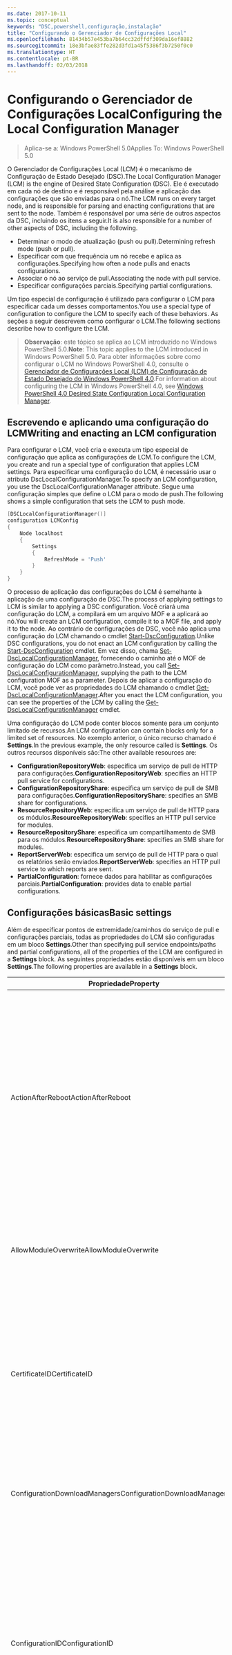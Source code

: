 ```yaml
---
ms.date: 2017-10-11
ms.topic: conceptual
keywords: "DSC,powershell,configuração,instalação"
title: "Configurando o Gerenciador de Configurações Local"
ms.openlocfilehash: 81434b57e453ba7b64cc32dffdf309da16ef8882
ms.sourcegitcommit: 18e3bfae83ffe282d3fd1a45f5386f3b7250f0c0
ms.translationtype: HT
ms.contentlocale: pt-BR
ms.lasthandoff: 02/03/2018
---
```

# <a name="configuring-the-local-configuration-manager"></a><span data-ttu-id="1b4d6-103">Configurando o Gerenciador de Configurações Local</span><span class="sxs-lookup"><span data-stu-id="1b4d6-103">Configuring the Local Configuration Manager</span></span>

> <span data-ttu-id="1b4d6-104">Aplica-se a: Windows PowerShell 5.0</span><span class="sxs-lookup"><span data-stu-id="1b4d6-104">Applies To: Windows PowerShell 5.0</span></span>

<span data-ttu-id="1b4d6-105">O Gerenciador de Configurações Local (LCM) é o mecanismo de Configuração de Estado Desejado (DSC).</span><span class="sxs-lookup"><span data-stu-id="1b4d6-105">The Local Configuration Manager (LCM) is the engine of Desired State Configuration (DSC).</span></span>
<span data-ttu-id="1b4d6-106">Ele é executado em cada nó de destino e é responsável pela análise e aplicação das configurações que são enviadas para o nó.</span><span class="sxs-lookup"><span data-stu-id="1b4d6-106">The LCM runs on every target node, and is responsible for parsing and enacting configurations that are sent to the node.</span></span>
<span data-ttu-id="1b4d6-107">Também é responsável por uma série de outros aspectos da DSC, incluindo os itens a seguir.</span><span class="sxs-lookup"><span data-stu-id="1b4d6-107">It is also responsible for a number of other aspects of DSC, including the following.</span></span>

- <span data-ttu-id="1b4d6-108">Determinar o modo de atualização (push ou pull).</span><span class="sxs-lookup"><span data-stu-id="1b4d6-108">Determining refresh mode (push or pull).</span></span>
- <span data-ttu-id="1b4d6-109">Especificar com que frequência um nó recebe e aplica as configurações.</span><span class="sxs-lookup"><span data-stu-id="1b4d6-109">Specifying how often a node pulls and enacts configurations.</span></span>
- <span data-ttu-id="1b4d6-110">Associar o nó ao serviço de pull.</span><span class="sxs-lookup"><span data-stu-id="1b4d6-110">Associating the node with pull service.</span></span>
- <span data-ttu-id="1b4d6-111">Especificar configurações parciais.</span><span class="sxs-lookup"><span data-stu-id="1b4d6-111">Specifying partial configurations.</span></span>

<span data-ttu-id="1b4d6-112">Um tipo especial de configuração é utilizado para configurar o LCM para especificar cada um desses comportamentos.</span><span class="sxs-lookup"><span data-stu-id="1b4d6-112">You use a special type of configuration to configure the LCM to specify each of these behaviors.</span></span>
<span data-ttu-id="1b4d6-113">As seções a seguir descrevem como configurar o LCM.</span><span class="sxs-lookup"><span data-stu-id="1b4d6-113">The following sections describe how to configure the LCM.</span></span>

> <span data-ttu-id="1b4d6-114">**Observação**: este tópico se aplica ao LCM introduzido no Windows PowerShell 5.0.</span><span class="sxs-lookup"><span data-stu-id="1b4d6-114">**Note**: This topic applies to the LCM introduced in Windows PowerShell 5.0.</span></span>
<span data-ttu-id="1b4d6-115">Para obter informações sobre como configurar o LCM no Windows PowerShell 4.0, consulte o [Gerenciador de Configurações Local (LCM) de Configuração de Estado Desejado do Windows PowerShell 4.0](metaconfig4.md).</span><span class="sxs-lookup"><span data-stu-id="1b4d6-115">For information about configuring the LCM in Windows PowerShell 4.0, see [Windows PowerShell 4.0 Desired State Configuration Local Configuration Manager](metaconfig4.md).</span></span>

## <a name="writing-and-enacting-an-lcm-configuration"></a><span data-ttu-id="1b4d6-116">Escrevendo e aplicando uma configuração do LCM</span><span class="sxs-lookup"><span data-stu-id="1b4d6-116">Writing and enacting an LCM configuration</span></span>

<span data-ttu-id="1b4d6-117">Para configurar o LCM, você cria e executa um tipo especial de configuração que aplica as configurações de LCM.</span><span class="sxs-lookup"><span data-stu-id="1b4d6-117">To configure the LCM, you create and run a special type of configuration that applies LCM settings.</span></span>
<span data-ttu-id="1b4d6-118">Para especificar uma configuração do LCM, é necessário usar o atributo DscLocalConfigurationManager.</span><span class="sxs-lookup"><span data-stu-id="1b4d6-118">To specify an LCM configuration, you use the DscLocalConfigurationManager attribute.</span></span>
<span data-ttu-id="1b4d6-119">Segue uma configuração simples que define o LCM para o modo de push.</span><span class="sxs-lookup"><span data-stu-id="1b4d6-119">The following shows a simple configuration that sets the LCM to push mode.</span></span>

```powershell
[DSCLocalConfigurationManager()]
configuration LCMConfig
{
    Node localhost
    {
        Settings
        {
            RefreshMode = 'Push'
        }
    }
}
```

<span data-ttu-id="1b4d6-120">O processo de aplicação das configurações do LCM é semelhante à aplicação de uma configuração de DSC.</span><span class="sxs-lookup"><span data-stu-id="1b4d6-120">The process of applying settings to LCM is similar to applying a DSC configuration.</span></span>
<span data-ttu-id="1b4d6-121">Você criará uma configuração do LCM, a compilará em um arquivo MOF e a aplicará ao nó.</span><span class="sxs-lookup"><span data-stu-id="1b4d6-121">You will create an LCM configuration, compile it to a MOF file, and apply it to the node.</span></span>
<span data-ttu-id="1b4d6-122">Ao contrário de configurações de DSC, você não aplica uma configuração do LCM chamando o cmdlet [Start-DscConfiguration](https://technet.microsoft.com/en-us/library/dn521623.aspx).</span><span class="sxs-lookup"><span data-stu-id="1b4d6-122">Unlike DSC configurations, you do not enact an LCM configuration by calling the [Start-DscConfiguration](https://technet.microsoft.com/en-us/library/dn521623.aspx) cmdlet.</span></span>
<span data-ttu-id="1b4d6-123">Em vez disso, chama [Set-DscLocalConfigurationManager](https://technet.microsoft.com/en-us/library/dn521621.aspx), fornecendo o caminho até o MOF de configuração do LCM como parâmetro.</span><span class="sxs-lookup"><span data-stu-id="1b4d6-123">Instead, you call [Set-DscLocalConfigurationManager](https://technet.microsoft.com/en-us/library/dn521621.aspx), supplying the path to the LCM configuration MOF as a parameter.</span></span>
<span data-ttu-id="1b4d6-124">Depois de aplicar a configuração do LCM, você pode ver as propriedades do LCM chamando o cmdlet [Get-DscLocalConfigurationManager](https://technet.microsoft.com/en-us/library/dn407378.aspx).</span><span class="sxs-lookup"><span data-stu-id="1b4d6-124">After you enact the LCM configuration, you can see the properties of the LCM by calling the [Get-DscLocalConfigurationManager](https://technet.microsoft.com/en-us/library/dn407378.aspx) cmdlet.</span></span>

<span data-ttu-id="1b4d6-125">Uma configuração do LCM pode conter blocos somente para um conjunto limitado de recursos.</span><span class="sxs-lookup"><span data-stu-id="1b4d6-125">An LCM configuration can contain blocks only for a limited set of resources.</span></span>
<span data-ttu-id="1b4d6-126">No exemplo anterior, o único recurso chamado é **Settings**.</span><span class="sxs-lookup"><span data-stu-id="1b4d6-126">In the previous example, the only resource called is **Settings**.</span></span>
<span data-ttu-id="1b4d6-127">Os outros recursos disponíveis são:</span><span class="sxs-lookup"><span data-stu-id="1b4d6-127">The other available resources are:</span></span>

* <span data-ttu-id="1b4d6-128">**ConfigurationRepositoryWeb**: especifica um serviço de pull de HTTP para configurações.</span><span class="sxs-lookup"><span data-stu-id="1b4d6-128">**ConfigurationRepositoryWeb**: specifies an HTTP pull service for configurations.</span></span>
* <span data-ttu-id="1b4d6-129">**ConfigurationRepositoryShare**: especifica um serviço de pull de SMB para configurações.</span><span class="sxs-lookup"><span data-stu-id="1b4d6-129">**ConfigurationRepositoryShare**: specifies an SMB share for configurations.</span></span>
* <span data-ttu-id="1b4d6-130">**ResourceRepositoryWeb**: especifica um serviço de pull de HTTP para os módulos.</span><span class="sxs-lookup"><span data-stu-id="1b4d6-130">**ResourceRepositoryWeb**: specifies an HTTP pull service for modules.</span></span>
* <span data-ttu-id="1b4d6-131">**ResourceRepositoryShare**: especifica um compartilhamento de SMB para os módulos.</span><span class="sxs-lookup"><span data-stu-id="1b4d6-131">**ResourceRepositoryShare**: specifies an SMB share for modules.</span></span>
* <span data-ttu-id="1b4d6-132">**ReportServerWeb**: especifica um serviço de pull de HTTP para o qual os relatórios serão enviados.</span><span class="sxs-lookup"><span data-stu-id="1b4d6-132">**ReportServerWeb**: specifies an HTTP pull service to which reports are sent.</span></span>
* <span data-ttu-id="1b4d6-133">**PartialConfiguration**: fornece dados para habilitar as configurações parciais.</span><span class="sxs-lookup"><span data-stu-id="1b4d6-133">**PartialConfiguration**: provides data to enable partial configurations.</span></span>

## <a name="basic-settings"></a><span data-ttu-id="1b4d6-134">Configurações básicas</span><span class="sxs-lookup"><span data-stu-id="1b4d6-134">Basic settings</span></span>

<span data-ttu-id="1b4d6-135">Além de especificar pontos de extremidade/caminhos do serviço de pull e configurações parciais, todas as propriedades do LCM são configuradas em um bloco **Settings**.</span><span class="sxs-lookup"><span data-stu-id="1b4d6-135">Other than specifying pull service endpoints/paths and partial configurations, all of the properties of the LCM are configured in a **Settings** block.</span></span>
<span data-ttu-id="1b4d6-136">As seguintes propriedades estão disponíveis em um bloco **Settings**.</span><span class="sxs-lookup"><span data-stu-id="1b4d6-136">The following properties are available in a **Settings** block.</span></span>

|  <span data-ttu-id="1b4d6-137">Propriedade</span><span class="sxs-lookup"><span data-stu-id="1b4d6-137">Property</span></span>  |  <span data-ttu-id="1b4d6-138">Tipo</span><span class="sxs-lookup"><span data-stu-id="1b4d6-138">Type</span></span>  |  <span data-ttu-id="1b4d6-139">Descrição</span><span class="sxs-lookup"><span data-stu-id="1b4d6-139">Description</span></span>   |
|----------- |------- |--------------- |
| <span data-ttu-id="1b4d6-140">ActionAfterReboot</span><span class="sxs-lookup"><span data-stu-id="1b4d6-140">ActionAfterReboot</span></span>| <span data-ttu-id="1b4d6-141">cadeia de caracteres</span><span class="sxs-lookup"><span data-stu-id="1b4d6-141">string</span></span>| <span data-ttu-id="1b4d6-142">Especifica o que acontece após uma reinicialização durante a aplicação de uma configuração.</span><span class="sxs-lookup"><span data-stu-id="1b4d6-142">Specifies what happens after a reboot during the application of a configuration.</span></span> <span data-ttu-id="1b4d6-143">Os valores possíveis são __"ContinueConfiguration"__ e __"StopConfiguration"__.</span><span class="sxs-lookup"><span data-stu-id="1b4d6-143">The possible values are __"ContinueConfiguration"__ and __"StopConfiguration"__.</span></span> <ul><li> <span data-ttu-id="1b4d6-144">__ContinueConfiguration__: continue a aplicar a configuração atual após a reinicialização do computador.</span><span class="sxs-lookup"><span data-stu-id="1b4d6-144">__ContinueConfiguration__: Continue applying the current configuration after machine reboot.</span></span> <span data-ttu-id="1b4d6-145">Este é o valor padrão</span><span class="sxs-lookup"><span data-stu-id="1b4d6-145">This is the default value</span></span></li><li><span data-ttu-id="1b4d6-146">__StopConfiguration__: interrompa a configuração atual após a reinicialização do computador.</span><span class="sxs-lookup"><span data-stu-id="1b4d6-146">__StopConfiguration__: Stop the current configuration after machine reboot.</span></span></li></ul>|
| <span data-ttu-id="1b4d6-147">AllowModuleOverwrite</span><span class="sxs-lookup"><span data-stu-id="1b4d6-147">AllowModuleOverwrite</span></span>| <span data-ttu-id="1b4d6-148">bool</span><span class="sxs-lookup"><span data-stu-id="1b4d6-148">bool</span></span>| <span data-ttu-id="1b4d6-149">__$TRUE__ se as novas configurações baixadas do serviço de pull tiverem permissão para substituir as antigas no nó de destino.</span><span class="sxs-lookup"><span data-stu-id="1b4d6-149">__$TRUE__ if new configurations downloaded from the pull service are allowed to overwrite the old ones on the target node.</span></span> <span data-ttu-id="1b4d6-150">Caso contrário, $FALSE.</span><span class="sxs-lookup"><span data-stu-id="1b4d6-150">Otherwise, $FALSE.</span></span>|
| <span data-ttu-id="1b4d6-151">CertificateID</span><span class="sxs-lookup"><span data-stu-id="1b4d6-151">CertificateID</span></span>| <span data-ttu-id="1b4d6-152">cadeia de caracteres</span><span class="sxs-lookup"><span data-stu-id="1b4d6-152">string</span></span>| <span data-ttu-id="1b4d6-153">A impressão digital de um certificado usado para proteger as credenciais passadas em uma configuração.</span><span class="sxs-lookup"><span data-stu-id="1b4d6-153">The thumbprint of a certificate used to secure credentials passed in a configuration.</span></span> <span data-ttu-id="1b4d6-154">Para obter mais informações, consulte [Quer proteger credenciais na Configuração de Estado Desejado do Windows PowerShell?](http://blogs.msdn.com/b/powershell/archive/2014/01/31/want-to-secure-credentials-in-windows-powershell-desired-state-configuration.aspx).</span><span class="sxs-lookup"><span data-stu-id="1b4d6-154">For more information see [Want to secure credentials in Windows PowerShell Desired State Configuration](http://blogs.msdn.com/b/powershell/archive/2014/01/31/want-to-secure-credentials-in-windows-powershell-desired-state-configuration.aspx)?.</span></span> <br> <span data-ttu-id="1b4d6-155">__Observação:__ isso será gerenciado automaticamente se estiver usando o serviço de pull de DSC de Automação do Azure.</span><span class="sxs-lookup"><span data-stu-id="1b4d6-155">__Note:__ this is managed automatically if using Azure Automation DSC pull service.</span></span>|
| <span data-ttu-id="1b4d6-156">ConfigurationDownloadManagers</span><span class="sxs-lookup"><span data-stu-id="1b4d6-156">ConfigurationDownloadManagers</span></span>| <span data-ttu-id="1b4d6-157">CimInstance[]</span><span class="sxs-lookup"><span data-stu-id="1b4d6-157">CimInstance[]</span></span>| <span data-ttu-id="1b4d6-158">Obsoleto.</span><span class="sxs-lookup"><span data-stu-id="1b4d6-158">Obsolete.</span></span> <span data-ttu-id="1b4d6-159">Use os blocos __ConfigurationRepositoryWeb__ e __ConfigurationRepositoryShare__ para definir pontos de extremidade de serviço de pull de configuração.</span><span class="sxs-lookup"><span data-stu-id="1b4d6-159">Use __ConfigurationRepositoryWeb__ and __ConfigurationRepositoryShare__ blocks to define configuration pull service endpoints.</span></span>|
| <span data-ttu-id="1b4d6-160">ConfigurationID</span><span class="sxs-lookup"><span data-stu-id="1b4d6-160">ConfigurationID</span></span>| <span data-ttu-id="1b4d6-161">cadeia de caracteres</span><span class="sxs-lookup"><span data-stu-id="1b4d6-161">string</span></span>| <span data-ttu-id="1b4d6-162">Para compatibilidade com versões anteriores do serviço de pull.</span><span class="sxs-lookup"><span data-stu-id="1b4d6-162">For backwards compatibility with older pull service versions.</span></span> <span data-ttu-id="1b4d6-163">Um GUID que identifica o arquivo de configuração que deve ser obtido de um serviço de pull.</span><span class="sxs-lookup"><span data-stu-id="1b4d6-163">A GUID that identifies the configuration file to get from a pull service.</span></span> <span data-ttu-id="1b4d6-164">O nó efetuará o pull das configurações serviço de pull se o nome do MOF de configuração for ConfigurationID.mof.</span><span class="sxs-lookup"><span data-stu-id="1b4d6-164">The node will pull configurations on the pull service if the name of the configuration MOF is named ConfigurationID.mof.</span></span><br> <span data-ttu-id="1b4d6-165">__Observação:__ se você definir essa propriedade, registrar o nó com um serviço de pull usando __RegistrationKey__ não funcionará.</span><span class="sxs-lookup"><span data-stu-id="1b4d6-165">__Note:__ If you set this property, registering the node with a pull service by using __RegistrationKey__ does not work.</span></span> <span data-ttu-id="1b4d6-166">Para obter mais informações, consulte [Configurando um cliente de pull com nomes de configuração](pullClientConfigNames.md).</span><span class="sxs-lookup"><span data-stu-id="1b4d6-166">For more information, see [Setting up a pull client with configuration names](pullClientConfigNames.md).</span></span>|
| <span data-ttu-id="1b4d6-167">ConfigurationMode</span><span class="sxs-lookup"><span data-stu-id="1b4d6-167">ConfigurationMode</span></span>| <span data-ttu-id="1b4d6-168">cadeia de caracteres</span><span class="sxs-lookup"><span data-stu-id="1b4d6-168">string</span></span> | <span data-ttu-id="1b4d6-169">Especifica como o LCM realmente aplica a configuração aos nós de destino.</span><span class="sxs-lookup"><span data-stu-id="1b4d6-169">Specifies how the LCM actually applies the configuration to the target nodes.</span></span> <span data-ttu-id="1b4d6-170">Os valores possíveis são __"ApplyOnly"__, __"ApplyAndMonitor"__ e __"ApplyAndAutoCorrect"__.</span><span class="sxs-lookup"><span data-stu-id="1b4d6-170">Possible values are __"ApplyOnly"__,__"ApplyAndMonitor"__, and __"ApplyAndAutoCorrect"__.</span></span> <ul><li><span data-ttu-id="1b4d6-171">__ApplyOnly__: a DSC aplica a configuração e não faz nada além disso, a menos que uma nova configuração seja enviada por push para o nó de destino ou quando o pull de uma nova configuração for efetuado de um serviço.</span><span class="sxs-lookup"><span data-stu-id="1b4d6-171">__ApplyOnly__: DSC applies the configuration and does nothing further unless a new configuration is pushed to the target node or when a new configuration is pulled from a service.</span></span> <span data-ttu-id="1b4d6-172">Depois da aplicação inicial de uma nova configuração, a DSC não procura um dessincronização em relação a um estado previamente configurado.</span><span class="sxs-lookup"><span data-stu-id="1b4d6-172">After initial application of a new configuration, DSC does not check for drift from a previously configured state.</span></span> <span data-ttu-id="1b4d6-173">Observe que a DSC tentará aplicar a configuração até obter êxito antes que __ApplyOnly__ entre em vigor.</span><span class="sxs-lookup"><span data-stu-id="1b4d6-173">Note that DSC will attempt to apply the configuration until it is successful before __ApplyOnly__ takes effect.</span></span> </li><li> <span data-ttu-id="1b4d6-174">__ApplyAndMonitor__: este é o valor padrão.</span><span class="sxs-lookup"><span data-stu-id="1b4d6-174">__ApplyAndMonitor__: This is the default value.</span></span> <span data-ttu-id="1b4d6-175">O LCM aplica as novas configurações.</span><span class="sxs-lookup"><span data-stu-id="1b4d6-175">The LCM applies any new configurations.</span></span> <span data-ttu-id="1b4d6-176">Após a aplicação inicial de uma nova configuração, se o nó de destino estiver dessincronizado em relação ao estado desejado, a DSC relatará a discrepância nos logs.</span><span class="sxs-lookup"><span data-stu-id="1b4d6-176">After initial application of a new configuration, if the target node drifts from the desired state, DSC reports the discrepancy in logs.</span></span> <span data-ttu-id="1b4d6-177">Observe que a DSC tentará aplicar a configuração até obter êxito antes que __ApplyAndMonitor__ entre em vigor.</span><span class="sxs-lookup"><span data-stu-id="1b4d6-177">Note that DSC will attempt to apply the configuration until it is successful before __ApplyAndMonitor__ takes effect.</span></span></li><li><span data-ttu-id="1b4d6-178">__ApplyAndAutoCorrect__: a DSC aplica as novas configurações.</span><span class="sxs-lookup"><span data-stu-id="1b4d6-178">__ApplyAndAutoCorrect__: DSC applies any new configurations.</span></span> <span data-ttu-id="1b4d6-179">Após a aplicação inicial de uma nova configuração, se o nó de destino estiver dessincronizado em relação ao estado desejado, a DSC relatará a discrepância nos logs e reaplica a configuração atual.</span><span class="sxs-lookup"><span data-stu-id="1b4d6-179">After initial application of a new configuration, if the target node drifts from the desired state, DSC reports the discrepancy in logs, and then re-applies the current configuration.</span></span></li></ul>|
| <span data-ttu-id="1b4d6-180">ConfigurationModeFrequencyMins</span><span class="sxs-lookup"><span data-stu-id="1b4d6-180">ConfigurationModeFrequencyMins</span></span>| <span data-ttu-id="1b4d6-181">UInt32</span><span class="sxs-lookup"><span data-stu-id="1b4d6-181">UInt32</span></span>| <span data-ttu-id="1b4d6-182">A frequência, em minutos, em que a configuração atual é verificada e aplicada.</span><span class="sxs-lookup"><span data-stu-id="1b4d6-182">How often, in minutes, the current configuration is checked and applied.</span></span> <span data-ttu-id="1b4d6-183">Essa propriedade será ignorada se a propriedade ConfigurationMode estiver definida como ApplyOnly.</span><span class="sxs-lookup"><span data-stu-id="1b4d6-183">This property is ignored if the ConfigurationMode property is set to ApplyOnly.</span></span> <span data-ttu-id="1b4d6-184">O valor padrão é 15.</span><span class="sxs-lookup"><span data-stu-id="1b4d6-184">The default value is 15.</span></span>|
| <span data-ttu-id="1b4d6-185">DebugMode</span><span class="sxs-lookup"><span data-stu-id="1b4d6-185">DebugMode</span></span>| <span data-ttu-id="1b4d6-186">cadeia de caracteres</span><span class="sxs-lookup"><span data-stu-id="1b4d6-186">string</span></span>| <span data-ttu-id="1b4d6-187">Os valores possíveis são __None__, __ForceModuleImport__ e __All__.</span><span class="sxs-lookup"><span data-stu-id="1b4d6-187">Possible values are __None__, __ForceModuleImport__, and __All__.</span></span> <ul><li><span data-ttu-id="1b4d6-188">Defina como __None__ para usar os recursos armazenados em cache.</span><span class="sxs-lookup"><span data-stu-id="1b4d6-188">Set to __None__ to use cached resources.</span></span> <span data-ttu-id="1b4d6-189">Este é o padrão e deve ser usada em cenários de produção.</span><span class="sxs-lookup"><span data-stu-id="1b4d6-189">This is the default and should be used in production scenarios.</span></span></li><li><span data-ttu-id="1b4d6-190">Definir como __ForceModuleImport__ fará com que o LCM recarregue todos os módulos de recursos DSC, mesmo se tiverem sido carregados e armazenados em cache anteriormente.</span><span class="sxs-lookup"><span data-stu-id="1b4d6-190">Setting to __ForceModuleImport__, causes the LCM to reload any DSC resource modules, even if they have been previously loaded and cached.</span></span> <span data-ttu-id="1b4d6-191">Isso afeta o desempenho das operações de DSC, já que cada módulo é recarregado no momento do uso.</span><span class="sxs-lookup"><span data-stu-id="1b4d6-191">This impacts the performance of DSC operations as each module is reloaded on use.</span></span> <span data-ttu-id="1b4d6-192">Normalmente, você usaria esse valor durante a depuração de um recurso</span><span class="sxs-lookup"><span data-stu-id="1b4d6-192">Typically you would use this value while debugging a resource</span></span></li><li><span data-ttu-id="1b4d6-193">Nesta versão, __All__ é o mesmo que __ForceModuleImport__</span><span class="sxs-lookup"><span data-stu-id="1b4d6-193">In this release, __All__ is same as __ForceModuleImport__</span></span></li></ul> |
| <span data-ttu-id="1b4d6-194">RebootNodeIfNeeded</span><span class="sxs-lookup"><span data-stu-id="1b4d6-194">RebootNodeIfNeeded</span></span>| <span data-ttu-id="1b4d6-195">bool</span><span class="sxs-lookup"><span data-stu-id="1b4d6-195">bool</span></span>| <span data-ttu-id="1b4d6-196">Defina como __$true__ para reinicializar automaticamente o nó após uma configuração que requer que a reinicialização seja aplicada.</span><span class="sxs-lookup"><span data-stu-id="1b4d6-196">Set this to __$true__ to automatically reboot the node after a configuration that requires reboot is applied.</span></span> <span data-ttu-id="1b4d6-197">Caso contrário, você precisará reinicializar manualmente o nó para qualquer configuração que exigir.</span><span class="sxs-lookup"><span data-stu-id="1b4d6-197">Otherwise, you will have to manually reboot the node for any configuration that requires it.</span></span> <span data-ttu-id="1b4d6-198">O valor padrão é __$false__.</span><span class="sxs-lookup"><span data-stu-id="1b4d6-198">The default value is __$false__.</span></span> <span data-ttu-id="1b4d6-199">Para usar essa configuração quando uma condição de reinicialização for representada por algo diferente do DSC (como o Windows Installer), combine essa configuração com o módulo [xPendingReboot](https://github.com/powershell/xpendingreboot).</span><span class="sxs-lookup"><span data-stu-id="1b4d6-199">To use this setting when a reboot condition is enacted by something other than DSC (such as Windows Installer), combine this setting with the [xPendingReboot](https://github.com/powershell/xpendingreboot) module.</span></span>|
| <span data-ttu-id="1b4d6-200">RefreshMode</span><span class="sxs-lookup"><span data-stu-id="1b4d6-200">RefreshMode</span></span>| <span data-ttu-id="1b4d6-201">cadeia de caracteres</span><span class="sxs-lookup"><span data-stu-id="1b4d6-201">string</span></span>| <span data-ttu-id="1b4d6-202">Especifica como o LCM obtém as configurações.</span><span class="sxs-lookup"><span data-stu-id="1b4d6-202">Specifies how the LCM gets configurations.</span></span> <span data-ttu-id="1b4d6-203">Os valores possíveis são __"Disabled"__, __"Push"__ e __"Pull"__.</span><span class="sxs-lookup"><span data-stu-id="1b4d6-203">The possible values are __"Disabled"__, __"Push"__, and __"Pull"__.</span></span> <ul><li><span data-ttu-id="1b4d6-204">__Disabled__: as configurações DSC estão desabilitadas para este nó.</span><span class="sxs-lookup"><span data-stu-id="1b4d6-204">__Disabled__: DSC configurations are disabled for this node.</span></span></li><li> <span data-ttu-id="1b4d6-205">__Push__: as configurações são iniciadas chamando o cmdlet [Start-DscConfiguration](https://technet.microsoft.com/en-us/library/dn521623.aspx).</span><span class="sxs-lookup"><span data-stu-id="1b4d6-205">__Push__: Configurations are initiated by calling the [Start-DscConfiguration](https://technet.microsoft.com/en-us/library/dn521623.aspx) cmdlet.</span></span> <span data-ttu-id="1b4d6-206">A configuração é aplicada imediatamente ao nó.</span><span class="sxs-lookup"><span data-stu-id="1b4d6-206">The configuration is applied immediately to the node.</span></span> <span data-ttu-id="1b4d6-207">Este é o valor padrão.</span><span class="sxs-lookup"><span data-stu-id="1b4d6-207">This is the default value.</span></span></li><li><span data-ttu-id="1b4d6-208">__Pull__: o nó está configurado para verificar regularmente as configurações de um serviço de pull ou caminho SMB.</span><span class="sxs-lookup"><span data-stu-id="1b4d6-208">__Pull:__ The node is configured to regularly check for configurations from a pull service or SMB path.</span></span> <span data-ttu-id="1b4d6-209">Se essa propriedade estiver definida como __Pull__, você deverá especificar um caminho de (serviço) HTTP ou (compartilhamento) SMB em um bloco __ConfigurationRepositoryWeb__ ou __ConfigurationRepositoryShare__.</span><span class="sxs-lookup"><span data-stu-id="1b4d6-209">If this property is set to __Pull__, you must specify an HTTP (service) or SMB (share) path in a __ConfigurationRepositoryWeb__ or __ConfigurationRepositoryShare__ block.</span></span></li></ul>|
| <span data-ttu-id="1b4d6-210">RefreshFrequencyMins</span><span class="sxs-lookup"><span data-stu-id="1b4d6-210">RefreshFrequencyMins</span></span>| <span data-ttu-id="1b4d6-211">Uint32</span><span class="sxs-lookup"><span data-stu-id="1b4d6-211">Uint32</span></span>| <span data-ttu-id="1b4d6-212">O intervalo de tempo, em minutos, em que o LCM verifica um serviço de pull para obter configurações atualizadas.</span><span class="sxs-lookup"><span data-stu-id="1b4d6-212">The time interval, in minutes, at which the LCM checks a pull service to get updated configurations.</span></span> <span data-ttu-id="1b4d6-213">Esse valor será ignorado se o LCM não estiver configurado no modo de pull.</span><span class="sxs-lookup"><span data-stu-id="1b4d6-213">This value is ignored if the LCM is not configured in pull mode.</span></span> <span data-ttu-id="1b4d6-214">O valor padrão é 30.</span><span class="sxs-lookup"><span data-stu-id="1b4d6-214">The default value is 30.</span></span>|
| <span data-ttu-id="1b4d6-215">ReportManagers</span><span class="sxs-lookup"><span data-stu-id="1b4d6-215">ReportManagers</span></span>| <span data-ttu-id="1b4d6-216">CimInstance[]</span><span class="sxs-lookup"><span data-stu-id="1b4d6-216">CimInstance[]</span></span>| <span data-ttu-id="1b4d6-217">Obsoleto.</span><span class="sxs-lookup"><span data-stu-id="1b4d6-217">Obsolete.</span></span> <span data-ttu-id="1b4d6-218">Use blocos __ReportServerWeb__ para definir um ponto de extremidade para enviar dados de relatório a um serviço de pull.</span><span class="sxs-lookup"><span data-stu-id="1b4d6-218">Use __ReportServerWeb__ blocks to define an endpoint to send reporting data to a pull service.</span></span>|
| <span data-ttu-id="1b4d6-219">ResourceModuleManagers</span><span class="sxs-lookup"><span data-stu-id="1b4d6-219">ResourceModuleManagers</span></span>| <span data-ttu-id="1b4d6-220">CimInstance[]</span><span class="sxs-lookup"><span data-stu-id="1b4d6-220">CimInstance[]</span></span>| <span data-ttu-id="1b4d6-221">Obsoleto.</span><span class="sxs-lookup"><span data-stu-id="1b4d6-221">Obsolete.</span></span> <span data-ttu-id="1b4d6-222">Use os blocos __ResourceRepositoryWeb__ e __ResourceRepositoryShare__ para definir pontos de extremidade HTTP do serviço de pull ou caminhos SMB, respectivamente.</span><span class="sxs-lookup"><span data-stu-id="1b4d6-222">Use __ResourceRepositoryWeb__ and __ResourceRepositoryShare__ blocks to define pull service HTTP endpoints or SMB paths, respectively.</span></span>|
| <span data-ttu-id="1b4d6-223">PartialConfigurations</span><span class="sxs-lookup"><span data-stu-id="1b4d6-223">PartialConfigurations</span></span>| <span data-ttu-id="1b4d6-224">CimInstance</span><span class="sxs-lookup"><span data-stu-id="1b4d6-224">CimInstance</span></span>| <span data-ttu-id="1b4d6-225">Não foi implementado.</span><span class="sxs-lookup"><span data-stu-id="1b4d6-225">Not implemented.</span></span> <span data-ttu-id="1b4d6-226">Não use.</span><span class="sxs-lookup"><span data-stu-id="1b4d6-226">Do not use.</span></span>|
| <span data-ttu-id="1b4d6-227">StatusRetentionTimeInDays</span><span class="sxs-lookup"><span data-stu-id="1b4d6-227">StatusRetentionTimeInDays</span></span> | <span data-ttu-id="1b4d6-228">UInt32</span><span class="sxs-lookup"><span data-stu-id="1b4d6-228">UInt32</span></span>| <span data-ttu-id="1b4d6-229">O número de dias que o LCM mantém o status da configuração atual.</span><span class="sxs-lookup"><span data-stu-id="1b4d6-229">The number of days the LCM keeps the status of the current configuration.</span></span>|

## <a name="pull-service"></a><span data-ttu-id="1b4d6-230">Serviço de pull</span><span class="sxs-lookup"><span data-stu-id="1b4d6-230">Pull service</span></span>

<span data-ttu-id="1b4d6-231">As configurações de DSC permitem que um nó seja gerenciado obtendo por pull as configurações e os módulos, e publicando dados de relatório, em um local remoto.</span><span class="sxs-lookup"><span data-stu-id="1b4d6-231">DSC settings allow a node to be managed by pulling configurations and modules, and publishing reporting data, to a remote location.</span></span>
<span data-ttu-id="1b4d6-232">As opções atuais para o serviço de pull incluem:</span><span class="sxs-lookup"><span data-stu-id="1b4d6-232">The current options for pull service include:</span></span>

- <span data-ttu-id="1b4d6-233">Serviço de Configuração de Estado Desejado da Automação do Azure</span><span class="sxs-lookup"><span data-stu-id="1b4d6-233">Azure Automation Desired State Configuration service</span></span>
- <span data-ttu-id="1b4d6-234">Uma instância do serviço de pull em execução no Windows Server</span><span class="sxs-lookup"><span data-stu-id="1b4d6-234">A pull service instance running on Windows Server</span></span>
- <span data-ttu-id="1b4d6-235">Um compartilhamento SMB (não dá suporte a publicação de dados de relatórios)</span><span class="sxs-lookup"><span data-stu-id="1b4d6-235">An SMB share (does not support publishing reporting data)</span></span>

<span data-ttu-id="1b4d6-236">A configuração do LCM dá suporte à definição dos seguintes tipos de ponto de extremidade de serviço de pull:</span><span class="sxs-lookup"><span data-stu-id="1b4d6-236">LCM configuration supports defining the following types of pull service endpoints:</span></span>

- <span data-ttu-id="1b4d6-237">**Servidor de configuração**: um repositório de configurações DSC.</span><span class="sxs-lookup"><span data-stu-id="1b4d6-237">**Configuration server**: A repository for DSC configurations.</span></span> <span data-ttu-id="1b4d6-238">Defina os servidores de configuração usando blocos **ConfigurationRepositoryWeb** (para servidores baseados na Web) e **ConfigurationRepositoryShare** (para servidores baseados em SMB).</span><span class="sxs-lookup"><span data-stu-id="1b4d6-238">Define configuration servers by using **ConfigurationRepositoryWeb** (for web-based servers) and **ConfigurationRepositoryShare** (for SMB-based servers) blocks.</span></span>
- <span data-ttu-id="1b4d6-239">**Servidor de recursos**: um repositório de recursos de DSC, empacotados como módulos do PowerShell.</span><span class="sxs-lookup"><span data-stu-id="1b4d6-239">**Resource server**: A repository for DSC resources, packaged as PowerShell modules.</span></span> <span data-ttu-id="1b4d6-240">Defina os servidores de recurso usando blocos **ResourceRepositoryWeb** (para servidores baseados na Web) e **ResourceRepositoryShare** (para servidores baseados em SMB).</span><span class="sxs-lookup"><span data-stu-id="1b4d6-240">Define resource servers by using **ResourceRepositoryWeb** (for web-based servers) and **ResourceRepositoryShare** (for SMB-based servers) blocks.</span></span>
- <span data-ttu-id="1b4d6-241">**Servidor de relatório**: um serviço para o qual a DSC envia dados de relatório.</span><span class="sxs-lookup"><span data-stu-id="1b4d6-241">**Report server**: A service that DSC sends report data to.</span></span> <span data-ttu-id="1b4d6-242">Defina os servidores de relatório usando blocos **ReportServerWeb**.</span><span class="sxs-lookup"><span data-stu-id="1b4d6-242">Define report servers by using **ReportServerWeb** blocks.</span></span> <span data-ttu-id="1b4d6-243">Um servidor de relatório deve ser um serviço Web.</span><span class="sxs-lookup"><span data-stu-id="1b4d6-243">A report server must be a web service.</span></span>

<span data-ttu-id="1b4d6-244">**A solução recomendada**, e a opção com a maioria dos recursos disponíveis, é [DSC de Automação do Azure](https://docs.microsoft.com/en-us/azure/automation/automation-dsc-getting-started).</span><span class="sxs-lookup"><span data-stu-id="1b4d6-244">**The recommended solution**, and the option with the most features available, is [Azure Automation DSC](https://docs.microsoft.com/en-us/azure/automation/automation-dsc-getting-started).</span></span>

<span data-ttu-id="1b4d6-245">O serviço do Azure pode gerenciar nós localmente em datacenters privados ou em nuvens públicas, como AWS e o Azure.</span><span class="sxs-lookup"><span data-stu-id="1b4d6-245">The Azure service can manage nodes on-premises in private datacenters, or in public clouds such as Azure and AWS.</span></span>
<span data-ttu-id="1b4d6-246">Para ambientes privados, onde os servidores não podem se conectar diretamente à Internet, considere limitar o tráfego de saída apenas ao intervalo de IPs do Azure publicado (consulte [Intervalos de IP de Datacenter do Azure](https://www.microsoft.com/en-us/download/details.aspx?id=41653)).</span><span class="sxs-lookup"><span data-stu-id="1b4d6-246">For private environments where servers cannot directly connect to the Internet, consider limiting outbound traffic to only the published Azure IP range (see [Azure Datacenter IP Ranges](https://www.microsoft.com/en-us/download/details.aspx?id=41653)).</span></span>

<span data-ttu-id="1b4d6-247">Entre os recursos do serviço online que não estão disponíveis no serviço de pull no Windows Server estão:</span><span class="sxs-lookup"><span data-stu-id="1b4d6-247">Features of the online service that are not currently available in the pull service on Windows Server include:</span></span>
- <span data-ttu-id="1b4d6-248">Todos os dados são criptografados em trânsito e em repouso</span><span class="sxs-lookup"><span data-stu-id="1b4d6-248">All data is encrypted in transit and at rest</span></span>
- <span data-ttu-id="1b4d6-249">Certificados de cliente são criados e gerenciados automaticamente</span><span class="sxs-lookup"><span data-stu-id="1b4d6-249">Client certificates are created and managed automatically</span></span>
- <span data-ttu-id="1b4d6-250">Armazenamento de segredos para gerenciar centralmente [senhas/credenciais](https://docs.microsoft.com/en-us/azure/automation/automation-credentials), ou [variáveis](https://docs.microsoft.com/en-us/azure/automation/automation-variables) como nomes de servidor ou cadeias de conexão</span><span class="sxs-lookup"><span data-stu-id="1b4d6-250">Secrets store for centrally managing [passwords/credentials](https://docs.microsoft.com/en-us/azure/automation/automation-credentials), or [variables](https://docs.microsoft.com/en-us/azure/automation/automation-variables) such as server names or connection strings</span></span>
- <span data-ttu-id="1b4d6-251">Gerenciar centralmente o nó [Configuração do LCM](metaConfig.md#basic-settings)</span><span class="sxs-lookup"><span data-stu-id="1b4d6-251">Centrally manage node [LCM configuration](metaConfig.md#basic-settings)</span></span>
- <span data-ttu-id="1b4d6-252">Atribuir centralmente configurações a nós do cliente</span><span class="sxs-lookup"><span data-stu-id="1b4d6-252">Centrally assign configurations to client nodes</span></span>
- <span data-ttu-id="1b4d6-253">Alterações na configuração de versão de "grupos canário" para teste antes de chegar à produção</span><span class="sxs-lookup"><span data-stu-id="1b4d6-253">Release configuration changes to "canary groups" for testing before reaching production</span></span>
- <span data-ttu-id="1b4d6-254">Relatório gráfico</span><span class="sxs-lookup"><span data-stu-id="1b4d6-254">Graphical reporting</span></span>
  - <span data-ttu-id="1b4d6-255">Detalhes de status no nível de granularidade de recursos de DSC</span><span class="sxs-lookup"><span data-stu-id="1b4d6-255">Status detail at the DSC resource level of granularity</span></span>
  - <span data-ttu-id="1b4d6-256">Mensagens de erro detalhadas de computadores cliente para solução de problemas</span><span class="sxs-lookup"><span data-stu-id="1b4d6-256">Verbose error messages from client machines for troubleshooting</span></span>
- <span data-ttu-id="1b4d6-257">[Integração com o Azure Log Analytics](https://docs.microsoft.com/en-us/azure/automation/automation-dsc-diagnostics) para alertas, tarefas automatizadas, aplicativo para Android/iOS para relatórios e alertas</span><span class="sxs-lookup"><span data-stu-id="1b4d6-257">[Integration with Azure Log Analytics](https://docs.microsoft.com/en-us/azure/automation/automation-dsc-diagnostics) for alerting, automated tasks, Android/iOS app for reporting and alerting</span></span>

<span data-ttu-id="1b4d6-258">Como alternativa, para obter informações sobre a configuração e o uso do serviço de pull de HTTP no Windows Server, consulte [Configurar um servidor de pull de DSC](pullServer.md).</span><span class="sxs-lookup"><span data-stu-id="1b4d6-258">Alternatively, for information about setting up and using HTTP pull service on Windows Server, see [Setting up a DSC pull server](pullServer.md).</span></span>
<span data-ttu-id="1b4d6-259">Lembre-se de que se trata de uma implementação limitada com apenas os recursos básicos de armazenamento de configurações/módulos e captura de dados de relatório em um banco de dados local.</span><span class="sxs-lookup"><span data-stu-id="1b4d6-259">Please be advised that it is a limited implementation with only basic capabilities of storing configurations/modules and capturing report data in to a local database.</span></span>

## <a name="configuration-server-blocks"></a><span data-ttu-id="1b4d6-260">Blocos do servidor de configuração</span><span class="sxs-lookup"><span data-stu-id="1b4d6-260">Configuration server blocks</span></span>

<span data-ttu-id="1b4d6-261">Para definir um servidor de configuração baseado na Web, crie um bloco **ConfigurationRepositoryWeb**.</span><span class="sxs-lookup"><span data-stu-id="1b4d6-261">To define a web-based configuration server, you create a **ConfigurationRepositoryWeb** block.</span></span>
<span data-ttu-id="1b4d6-262">Um **ConfigurationRepositoryWeb** define as propriedades a seguir.</span><span class="sxs-lookup"><span data-stu-id="1b4d6-262">A **ConfigurationRepositoryWeb** defines the following properties.</span></span>

|<span data-ttu-id="1b4d6-263">Propriedade</span><span class="sxs-lookup"><span data-stu-id="1b4d6-263">Property</span></span>|<span data-ttu-id="1b4d6-264">Tipo</span><span class="sxs-lookup"><span data-stu-id="1b4d6-264">Type</span></span>|<span data-ttu-id="1b4d6-265">Descrição</span><span class="sxs-lookup"><span data-stu-id="1b4d6-265">Description</span></span>|
|---|---|---|
|<span data-ttu-id="1b4d6-266">AllowUnsecureConnection</span><span class="sxs-lookup"><span data-stu-id="1b4d6-266">AllowUnsecureConnection</span></span>|<span data-ttu-id="1b4d6-267">bool</span><span class="sxs-lookup"><span data-stu-id="1b4d6-267">bool</span></span>|<span data-ttu-id="1b4d6-268">Defina como **$TRUE** para permitir conexões entre o nó e o servidor sem autenticação.</span><span class="sxs-lookup"><span data-stu-id="1b4d6-268">Set to **$TRUE** to allow connections from the node to the server without authentication.</span></span> <span data-ttu-id="1b4d6-269">Defina como **$FALSE** para exigir autenticação.</span><span class="sxs-lookup"><span data-stu-id="1b4d6-269">Set to **$FALSE** to require authentication.</span></span>|
|<span data-ttu-id="1b4d6-270">CertificateID</span><span class="sxs-lookup"><span data-stu-id="1b4d6-270">CertificateID</span></span>|<span data-ttu-id="1b4d6-271">cadeia de caracteres</span><span class="sxs-lookup"><span data-stu-id="1b4d6-271">string</span></span>|<span data-ttu-id="1b4d6-272">A impressão digital de um certificado usado para autenticar o servidor.</span><span class="sxs-lookup"><span data-stu-id="1b4d6-272">The thumbprint of a certificate used to authenticate to the server.</span></span>|
|<span data-ttu-id="1b4d6-273">ConfigurationNames</span><span class="sxs-lookup"><span data-stu-id="1b4d6-273">ConfigurationNames</span></span>|<span data-ttu-id="1b4d6-274">String[]</span><span class="sxs-lookup"><span data-stu-id="1b4d6-274">String[]</span></span>|<span data-ttu-id="1b4d6-275">Uma matriz de nomes de configurações que serão retiradas por pull pelo nó de destino.</span><span class="sxs-lookup"><span data-stu-id="1b4d6-275">An array of names of configurations to be pulled by the target node.</span></span> <span data-ttu-id="1b4d6-276">Serão usadas apenas se o nó for registrado com o serviço de pull usando uma **RegistrationKey**.</span><span class="sxs-lookup"><span data-stu-id="1b4d6-276">These are used only if the node is registered with the pull service by using a **RegistrationKey**.</span></span> <span data-ttu-id="1b4d6-277">Para obter mais informações, consulte [Configurando um cliente de pull com nomes de configuração](pullClientConfigNames.md).</span><span class="sxs-lookup"><span data-stu-id="1b4d6-277">For more information, see [Setting up a pull client with configuration names](pullClientConfigNames.md).</span></span>|
|<span data-ttu-id="1b4d6-278">RegistrationKey</span><span class="sxs-lookup"><span data-stu-id="1b4d6-278">RegistrationKey</span></span>|<span data-ttu-id="1b4d6-279">cadeia de caracteres</span><span class="sxs-lookup"><span data-stu-id="1b4d6-279">string</span></span>|<span data-ttu-id="1b4d6-280">Um GUID que registra o nó com o serviço de pull.</span><span class="sxs-lookup"><span data-stu-id="1b4d6-280">A GUID that registers the node with the pull service.</span></span> <span data-ttu-id="1b4d6-281">Para obter mais informações, consulte [Configurando um cliente de pull com nomes de configuração](pullClientConfigNames.md).</span><span class="sxs-lookup"><span data-stu-id="1b4d6-281">For more information, see [Setting up a pull client with configuration names](pullClientConfigNames.md).</span></span>|
|<span data-ttu-id="1b4d6-282">ServerURL</span><span class="sxs-lookup"><span data-stu-id="1b4d6-282">ServerURL</span></span>|<span data-ttu-id="1b4d6-283">cadeia de caracteres</span><span class="sxs-lookup"><span data-stu-id="1b4d6-283">string</span></span>|<span data-ttu-id="1b4d6-284">A URL do serviço de configuração.</span><span class="sxs-lookup"><span data-stu-id="1b4d6-284">The URL of the configuration service.</span></span>|

<span data-ttu-id="1b4d6-285">Um exemplo de script para simplificar a configuração do valor ConfigurationRepositoryWeb para nós locais está disponível - confira [Geração de metaconfigurações de DSC](https://docs.microsoft.com/en-us/azure/automation/automation-dsc-onboarding#generating-dsc-metaconfigurations)</span><span class="sxs-lookup"><span data-stu-id="1b4d6-285">An example script to simplify configuring the ConfigurationRepositoryWeb value for on-premises nodes is available - see [Generating DSC metaconfigurations](https://docs.microsoft.com/en-us/azure/automation/automation-dsc-onboarding#generating-dsc-metaconfigurations)</span></span>

<span data-ttu-id="1b4d6-286">Para definir um servidor de configuração baseado em SMB, crie um bloco **ConfigurationRepositoryShare**.</span><span class="sxs-lookup"><span data-stu-id="1b4d6-286">To define an SMB-based configuration server, you create a **ConfigurationRepositoryShare** block.</span></span>
<span data-ttu-id="1b4d6-287">Um **ConfigurationRepositoryShare** define as propriedades a seguir.</span><span class="sxs-lookup"><span data-stu-id="1b4d6-287">A **ConfigurationRepositoryShare** defines the following properties.</span></span>

|<span data-ttu-id="1b4d6-288">Propriedade</span><span class="sxs-lookup"><span data-stu-id="1b4d6-288">Property</span></span>|<span data-ttu-id="1b4d6-289">Tipo</span><span class="sxs-lookup"><span data-stu-id="1b4d6-289">Type</span></span>|<span data-ttu-id="1b4d6-290">Descrição</span><span class="sxs-lookup"><span data-stu-id="1b4d6-290">Description</span></span>|
|---|---|---|
|<span data-ttu-id="1b4d6-291">Credential</span><span class="sxs-lookup"><span data-stu-id="1b4d6-291">Credential</span></span>|<span data-ttu-id="1b4d6-292">MSFT_Credential</span><span class="sxs-lookup"><span data-stu-id="1b4d6-292">MSFT_Credential</span></span>|<span data-ttu-id="1b4d6-293">A credencial usada para autenticar para o compartilhamento SMB.</span><span class="sxs-lookup"><span data-stu-id="1b4d6-293">The credential used to authenticate to the SMB share.</span></span>|
|<span data-ttu-id="1b4d6-294">SourcePath</span><span class="sxs-lookup"><span data-stu-id="1b4d6-294">SourcePath</span></span>|<span data-ttu-id="1b4d6-295">cadeia de caracteres</span><span class="sxs-lookup"><span data-stu-id="1b4d6-295">string</span></span>|<span data-ttu-id="1b4d6-296">O caminho do compartilhamento SMB.</span><span class="sxs-lookup"><span data-stu-id="1b4d6-296">The path of the SMB share.</span></span>|

## <a name="resource-server-blocks"></a><span data-ttu-id="1b4d6-297">Blocos do servidor de recurso</span><span class="sxs-lookup"><span data-stu-id="1b4d6-297">Resource server blocks</span></span>

<span data-ttu-id="1b4d6-298">Para definir um servidor de recurso baseado na Web, crie um bloco **ResourceRepositoryWeb**.</span><span class="sxs-lookup"><span data-stu-id="1b4d6-298">To define a web-based resource server, you create a **ResourceRepositoryWeb** block.</span></span>
<span data-ttu-id="1b4d6-299">Um **ResourceRepositoryWeb** define as propriedades a seguir.</span><span class="sxs-lookup"><span data-stu-id="1b4d6-299">A **ResourceRepositoryWeb** defines the following properties.</span></span>

|<span data-ttu-id="1b4d6-300">Propriedade</span><span class="sxs-lookup"><span data-stu-id="1b4d6-300">Property</span></span>|<span data-ttu-id="1b4d6-301">Tipo</span><span class="sxs-lookup"><span data-stu-id="1b4d6-301">Type</span></span>|<span data-ttu-id="1b4d6-302">Descrição</span><span class="sxs-lookup"><span data-stu-id="1b4d6-302">Description</span></span>|
|---|---|---|
|<span data-ttu-id="1b4d6-303">AllowUnsecureConnection</span><span class="sxs-lookup"><span data-stu-id="1b4d6-303">AllowUnsecureConnection</span></span>|<span data-ttu-id="1b4d6-304">bool</span><span class="sxs-lookup"><span data-stu-id="1b4d6-304">bool</span></span>|<span data-ttu-id="1b4d6-305">Defina como **$TRUE** para permitir conexões entre o nó e o servidor sem autenticação.</span><span class="sxs-lookup"><span data-stu-id="1b4d6-305">Set to **$TRUE** to allow connections from the node to the server without authentication.</span></span> <span data-ttu-id="1b4d6-306">Defina como **$FALSE** para exigir autenticação.</span><span class="sxs-lookup"><span data-stu-id="1b4d6-306">Set to **$FALSE** to require authentication.</span></span>|
|<span data-ttu-id="1b4d6-307">CertificateID</span><span class="sxs-lookup"><span data-stu-id="1b4d6-307">CertificateID</span></span>|<span data-ttu-id="1b4d6-308">cadeia de caracteres</span><span class="sxs-lookup"><span data-stu-id="1b4d6-308">string</span></span>|<span data-ttu-id="1b4d6-309">A impressão digital de um certificado usado para autenticar o servidor.</span><span class="sxs-lookup"><span data-stu-id="1b4d6-309">The thumbprint of a certificate used to authenticate to the server.</span></span>|
|<span data-ttu-id="1b4d6-310">RegistrationKey</span><span class="sxs-lookup"><span data-stu-id="1b4d6-310">RegistrationKey</span></span>|<span data-ttu-id="1b4d6-311">cadeia de caracteres</span><span class="sxs-lookup"><span data-stu-id="1b4d6-311">string</span></span>|<span data-ttu-id="1b4d6-312">Um GUID que identifica o nó para o serviço de pull.</span><span class="sxs-lookup"><span data-stu-id="1b4d6-312">A GUID that identifies the node to the pull service.</span></span>|
|<span data-ttu-id="1b4d6-313">ServerURL</span><span class="sxs-lookup"><span data-stu-id="1b4d6-313">ServerURL</span></span>|<span data-ttu-id="1b4d6-314">cadeia de caracteres</span><span class="sxs-lookup"><span data-stu-id="1b4d6-314">string</span></span>|<span data-ttu-id="1b4d6-315">A URL do servidor de configuração.</span><span class="sxs-lookup"><span data-stu-id="1b4d6-315">The URL of the configuration server.</span></span>|

<span data-ttu-id="1b4d6-316">Um exemplo de script para simplificar a configuração do valor ResourceRepositoryWeb para nós locais está disponível - confira [Geração de metaconfigurações de DSC](https://docs.microsoft.com/en-us/azure/automation/automation-dsc-onboarding#generating-dsc-metaconfigurations)</span><span class="sxs-lookup"><span data-stu-id="1b4d6-316">An example script to simplify configuring the ResourceRepositoryWeb value for on-premises nodes is available - see [Generating DSC metaconfigurations](https://docs.microsoft.com/en-us/azure/automation/automation-dsc-onboarding#generating-dsc-metaconfigurations)</span></span>

<span data-ttu-id="1b4d6-317">Para definir um servidor de recurso baseado em SMB, crie um bloco **ResourceRepositoryShare**.</span><span class="sxs-lookup"><span data-stu-id="1b4d6-317">To define an SMB-based resource server, you create a **ResourceRepositoryShare** block.</span></span>
<span data-ttu-id="1b4d6-318">**ResourceRepositoryShare** define as propriedades a seguir.</span><span class="sxs-lookup"><span data-stu-id="1b4d6-318">**ResourceRepositoryShare** defines the following properties.</span></span>

|<span data-ttu-id="1b4d6-319">Propriedade</span><span class="sxs-lookup"><span data-stu-id="1b4d6-319">Property</span></span>|<span data-ttu-id="1b4d6-320">Tipo</span><span class="sxs-lookup"><span data-stu-id="1b4d6-320">Type</span></span>|<span data-ttu-id="1b4d6-321">Descrição</span><span class="sxs-lookup"><span data-stu-id="1b4d6-321">Description</span></span>|
|---|---|---|
|<span data-ttu-id="1b4d6-322">Credential</span><span class="sxs-lookup"><span data-stu-id="1b4d6-322">Credential</span></span>|<span data-ttu-id="1b4d6-323">MSFT_Credential</span><span class="sxs-lookup"><span data-stu-id="1b4d6-323">MSFT_Credential</span></span>|<span data-ttu-id="1b4d6-324">A credencial usada para autenticar para o compartilhamento SMB.</span><span class="sxs-lookup"><span data-stu-id="1b4d6-324">The credential used to authenticate to the SMB share.</span></span> <span data-ttu-id="1b4d6-325">Para obter um exemplo de passagem de credenciais, consulte [Configurando um servidor de pull de SMB para DSC](pullServerSMB.md)</span><span class="sxs-lookup"><span data-stu-id="1b4d6-325">For an example of passing credentials, see [Setting up a DSC SMB pull server](pullServerSMB.md)</span></span>|
|<span data-ttu-id="1b4d6-326">SourcePath</span><span class="sxs-lookup"><span data-stu-id="1b4d6-326">SourcePath</span></span>|<span data-ttu-id="1b4d6-327">cadeia de caracteres</span><span class="sxs-lookup"><span data-stu-id="1b4d6-327">string</span></span>|<span data-ttu-id="1b4d6-328">O caminho do compartilhamento SMB.</span><span class="sxs-lookup"><span data-stu-id="1b4d6-328">The path of the SMB share.</span></span>|

## <a name="report-server-blocks"></a><span data-ttu-id="1b4d6-329">Blocos do servidor de relatório</span><span class="sxs-lookup"><span data-stu-id="1b4d6-329">Report server blocks</span></span>

<span data-ttu-id="1b4d6-330">Para definir um servidor de relatório, crie um bloco **ReportServerWeb**.</span><span class="sxs-lookup"><span data-stu-id="1b4d6-330">To define a report server, you create a **ReportServerWeb** block.</span></span>
<span data-ttu-id="1b4d6-331">A função de servidor de relatório não é compatível com o serviço de pull baseado em SMB.</span><span class="sxs-lookup"><span data-stu-id="1b4d6-331">The report server role is not compatible with SMB based pull service.</span></span>
<span data-ttu-id="1b4d6-332">**ReportServerWeb** define as propriedades a seguir.</span><span class="sxs-lookup"><span data-stu-id="1b4d6-332">**ReportServerWeb** defines the following properties.</span></span>

|<span data-ttu-id="1b4d6-333">Propriedade</span><span class="sxs-lookup"><span data-stu-id="1b4d6-333">Property</span></span>|<span data-ttu-id="1b4d6-334">Tipo</span><span class="sxs-lookup"><span data-stu-id="1b4d6-334">Type</span></span>|<span data-ttu-id="1b4d6-335">Descrição</span><span class="sxs-lookup"><span data-stu-id="1b4d6-335">Description</span></span>|
|---|---|---|
|<span data-ttu-id="1b4d6-336">AllowUnsecureConnection</span><span class="sxs-lookup"><span data-stu-id="1b4d6-336">AllowUnsecureConnection</span></span>|<span data-ttu-id="1b4d6-337">bool</span><span class="sxs-lookup"><span data-stu-id="1b4d6-337">bool</span></span>|<span data-ttu-id="1b4d6-338">Defina como **$TRUE** para permitir conexões entre o nó e o servidor sem autenticação.</span><span class="sxs-lookup"><span data-stu-id="1b4d6-338">Set to **$TRUE** to allow connections from the node to the server without authentication.</span></span> <span data-ttu-id="1b4d6-339">Defina como **$FALSE** para exigir autenticação.</span><span class="sxs-lookup"><span data-stu-id="1b4d6-339">Set to **$FALSE** to require authentication.</span></span>|
|<span data-ttu-id="1b4d6-340">CertificateID</span><span class="sxs-lookup"><span data-stu-id="1b4d6-340">CertificateID</span></span>|<span data-ttu-id="1b4d6-341">cadeia de caracteres</span><span class="sxs-lookup"><span data-stu-id="1b4d6-341">string</span></span>|<span data-ttu-id="1b4d6-342">A impressão digital de um certificado usado para autenticar o servidor.</span><span class="sxs-lookup"><span data-stu-id="1b4d6-342">The thumbprint of a certificate used to authenticate to the server.</span></span>|
|<span data-ttu-id="1b4d6-343">RegistrationKey</span><span class="sxs-lookup"><span data-stu-id="1b4d6-343">RegistrationKey</span></span>|<span data-ttu-id="1b4d6-344">cadeia de caracteres</span><span class="sxs-lookup"><span data-stu-id="1b4d6-344">string</span></span>|<span data-ttu-id="1b4d6-345">Um GUID que identifica o nó para o serviço de pull.</span><span class="sxs-lookup"><span data-stu-id="1b4d6-345">A GUID that identifies the node to the pull service.</span></span>|
|<span data-ttu-id="1b4d6-346">ServerURL</span><span class="sxs-lookup"><span data-stu-id="1b4d6-346">ServerURL</span></span>|<span data-ttu-id="1b4d6-347">cadeia de caracteres</span><span class="sxs-lookup"><span data-stu-id="1b4d6-347">string</span></span>|<span data-ttu-id="1b4d6-348">A URL do servidor de configuração.</span><span class="sxs-lookup"><span data-stu-id="1b4d6-348">The URL of the configuration server.</span></span>|

<span data-ttu-id="1b4d6-349">Um exemplo de script para simplificar a configuração do valor ReportServerWeb para nós locais está disponível - confira [Geração de metaconfigurações de DSC](https://docs.microsoft.com/en-us/azure/automation/automation-dsc-onboarding#generating-dsc-metaconfigurations)</span><span class="sxs-lookup"><span data-stu-id="1b4d6-349">An example script to simplify configuring the ReportServerWeb value for on-premises nodes is available - see [Generating DSC metaconfigurations](https://docs.microsoft.com/en-us/azure/automation/automation-dsc-onboarding#generating-dsc-metaconfigurations)</span></span>

## <a name="partial-configurations"></a><span data-ttu-id="1b4d6-350">Configurações parciais</span><span class="sxs-lookup"><span data-stu-id="1b4d6-350">Partial configurations</span></span>

<span data-ttu-id="1b4d6-351">Para definir uma configuração parcial, você cria um bloco **PartialConfiguration**.</span><span class="sxs-lookup"><span data-stu-id="1b4d6-351">To define a partial configuration, you create a **PartialConfiguration** block.</span></span>
<span data-ttu-id="1b4d6-352">Para obter mais informações sobre configurações parciais, consulte [Configurações parciais de DSC](partialConfigs.md).</span><span class="sxs-lookup"><span data-stu-id="1b4d6-352">For more information about partial configurations, see [DSC Partial configurations](partialConfigs.md).</span></span>
<span data-ttu-id="1b4d6-353">**PartialConfiguration** define as propriedades a seguir.</span><span class="sxs-lookup"><span data-stu-id="1b4d6-353">**PartialConfiguration** defines the following properties.</span></span>

|<span data-ttu-id="1b4d6-354">Propriedade</span><span class="sxs-lookup"><span data-stu-id="1b4d6-354">Property</span></span>|<span data-ttu-id="1b4d6-355">Tipo</span><span class="sxs-lookup"><span data-stu-id="1b4d6-355">Type</span></span>|<span data-ttu-id="1b4d6-356">Descrição</span><span class="sxs-lookup"><span data-stu-id="1b4d6-356">Description</span></span>|
|---|---|---|
|<span data-ttu-id="1b4d6-357">ConfigurationSource</span><span class="sxs-lookup"><span data-stu-id="1b4d6-357">ConfigurationSource</span></span>|<span data-ttu-id="1b4d6-358">string[]</span><span class="sxs-lookup"><span data-stu-id="1b4d6-358">string[]</span></span>|<span data-ttu-id="1b4d6-359">Uma matriz de nomes de servidores de configuração, definidos previamente nos blocos **ConfigurationRepositoryWeb** e **ConfigurationRepositoryShare**, dos quais a configuração parcial é retirada.</span><span class="sxs-lookup"><span data-stu-id="1b4d6-359">An array of names of configuration servers, previously defined in **ConfigurationRepositoryWeb** and **ConfigurationRepositoryShare** blocks, where the partial configuration is pulled from.</span></span>|
|<span data-ttu-id="1b4d6-360">DependsOn</span><span class="sxs-lookup"><span data-stu-id="1b4d6-360">DependsOn</span></span>|<span data-ttu-id="1b4d6-361">string{}</span><span class="sxs-lookup"><span data-stu-id="1b4d6-361">string{}</span></span>|<span data-ttu-id="1b4d6-362">Uma lista de nomes de outras configurações que devem ser concluídas antes que essa configuração parcial seja aplicada.</span><span class="sxs-lookup"><span data-stu-id="1b4d6-362">A list of names of other configurations that must be completed before this partial configuration is applied.</span></span>|
|<span data-ttu-id="1b4d6-363">Descrição</span><span class="sxs-lookup"><span data-stu-id="1b4d6-363">Description</span></span>|<span data-ttu-id="1b4d6-364">cadeia de caracteres</span><span class="sxs-lookup"><span data-stu-id="1b4d6-364">string</span></span>|<span data-ttu-id="1b4d6-365">Texto usado para descrever a configuração parcial.</span><span class="sxs-lookup"><span data-stu-id="1b4d6-365">Text used to describe the partial configuration.</span></span>|
|<span data-ttu-id="1b4d6-366">ExclusiveResources</span><span class="sxs-lookup"><span data-stu-id="1b4d6-366">ExclusiveResources</span></span>|<span data-ttu-id="1b4d6-367">string[]</span><span class="sxs-lookup"><span data-stu-id="1b4d6-367">string[]</span></span>|<span data-ttu-id="1b4d6-368">Uma matriz de recursos exclusivos para essa configuração parcial.</span><span class="sxs-lookup"><span data-stu-id="1b4d6-368">An array of resources exclusive to this partial configuration.</span></span>|
|<span data-ttu-id="1b4d6-369">RefreshMode</span><span class="sxs-lookup"><span data-stu-id="1b4d6-369">RefreshMode</span></span>|<span data-ttu-id="1b4d6-370">cadeia de caracteres</span><span class="sxs-lookup"><span data-stu-id="1b4d6-370">string</span></span>|<span data-ttu-id="1b4d6-371">Especifica como o LCM obtém essa configuração parcial.</span><span class="sxs-lookup"><span data-stu-id="1b4d6-371">Specifies how the LCM gets this partial configuration.</span></span> <span data-ttu-id="1b4d6-372">Os valores possíveis são __"Disabled"__, __"Push"__ e __"Pull"__.</span><span class="sxs-lookup"><span data-stu-id="1b4d6-372">The possible values are __"Disabled"__, __"Push"__, and __"Pull"__.</span></span> <ul><li><span data-ttu-id="1b4d6-373">__Disabled__: esta configuração parcial está desabilitada.</span><span class="sxs-lookup"><span data-stu-id="1b4d6-373">__Disabled__: This partial configuration is disabled.</span></span></li><li> <span data-ttu-id="1b4d6-374">__Push__: a configuração parcial é enviada por push para o nó ao chamar o cmdlet [Publish-DscConfiguration](https://technet.microsoft.com/en-us/library/mt517875.aspx).</span><span class="sxs-lookup"><span data-stu-id="1b4d6-374">__Push__: The partial configuration is pushed to the node by calling the [Publish-DscConfiguration](https://technet.microsoft.com/en-us/library/mt517875.aspx) cmdlet.</span></span> <span data-ttu-id="1b4d6-375">Depois que todas as configurações parciais para o nó são enviadas por push ou recebidas por pull de um serviço, a configuração pode ser iniciada chamando `Start-DscConfiguration –UseExisting`.</span><span class="sxs-lookup"><span data-stu-id="1b4d6-375">After all partial configurations for the node are either pushed or pulled from a service, the configuration can be started by calling `Start-DscConfiguration –UseExisting`.</span></span> <span data-ttu-id="1b4d6-376">Este é o valor padrão.</span><span class="sxs-lookup"><span data-stu-id="1b4d6-376">This is the default value.</span></span></li><li><span data-ttu-id="1b4d6-377">__Pull__: o nó é configurado para verificar regularmente a configuração parcial de um serviço de pull.</span><span class="sxs-lookup"><span data-stu-id="1b4d6-377">__Pull:__ The node is configured to regularly check for partial configuration from a pull service.</span></span> <span data-ttu-id="1b4d6-378">Se essa propriedade for definida como __Pull__, você deverá especificar um serviço de pull em uma propriedade __ConfigurationSource__.</span><span class="sxs-lookup"><span data-stu-id="1b4d6-378">If this property is set to __Pull__, you must specify a pull service in a __ConfigurationSource__ property.</span></span> <span data-ttu-id="1b4d6-379">Para saber mais sobre o serviço de pull da Automação do Azure, consulte [Visão geral do DSC de Automação do Azure](https://docs.microsoft.com/en-us/azure/automation/automation-dsc-overview).</span><span class="sxs-lookup"><span data-stu-id="1b4d6-379">For more information about Azure Automation pull service, see [Azure Automation DSC Overview](https://docs.microsoft.com/en-us/azure/automation/automation-dsc-overview).</span></span></li></ul>|
|<span data-ttu-id="1b4d6-380">ResourceModuleSource</span><span class="sxs-lookup"><span data-stu-id="1b4d6-380">ResourceModuleSource</span></span>|<span data-ttu-id="1b4d6-381">string[]</span><span class="sxs-lookup"><span data-stu-id="1b4d6-381">string[]</span></span>|<span data-ttu-id="1b4d6-382">Uma matriz de nomes de servidores de recurso por meio dos quais é possível baixar os recursos necessários para essa configuração parcial.</span><span class="sxs-lookup"><span data-stu-id="1b4d6-382">An array of the names of resource servers from which to download required resources for this partial configuration.</span></span> <span data-ttu-id="1b4d6-383">Esses nomes devem se referir a pontos de extremidade de serviço definidos previamente nos blocos **ResourceRepositoryWeb** e **ResourceRepositoryShare**.</span><span class="sxs-lookup"><span data-stu-id="1b4d6-383">These names must refer to service endpoints previously defined in **ResourceRepositoryWeb** and **ResourceRepositoryShare** blocks.</span></span>|

<span data-ttu-id="1b4d6-384">__Observação:__ configurações parciais são compatíveis com o DSC de Automação do Azure, mas somente uma configuração pode ser extraída de cada conta de automação por nó.</span><span class="sxs-lookup"><span data-stu-id="1b4d6-384">__Note:__ partial configurations are supported with Azure Automation DSC, but only one configuration can be pulled from each automation account per node.</span></span>

## <a name="see-also"></a><span data-ttu-id="1b4d6-385">Consulte Também</span><span class="sxs-lookup"><span data-stu-id="1b4d6-385">See Also</span></span>

### <a name="concepts"></a><span data-ttu-id="1b4d6-386">Conceitos</span><span class="sxs-lookup"><span data-stu-id="1b4d6-386">Concepts</span></span>
[<span data-ttu-id="1b4d6-387">Visão geral da Configuração do Estado Desejado</span><span class="sxs-lookup"><span data-stu-id="1b4d6-387">Desired State Configuration Overview</span></span>](overview.md)

[<span data-ttu-id="1b4d6-388">Introdução à DSC de Automação do Azure</span><span class="sxs-lookup"><span data-stu-id="1b4d6-388">Getting started with Azure Automation DSC</span></span>](https://docs.microsoft.com/en-us/azure/automation/automation-dsc-getting-started)

### <a name="other-resources"></a><span data-ttu-id="1b4d6-389">Outros recursos</span><span class="sxs-lookup"><span data-stu-id="1b4d6-389">Other Resources</span></span>

[<span data-ttu-id="1b4d6-390">Set-DscLocalConfigurationManager</span><span class="sxs-lookup"><span data-stu-id="1b4d6-390">Set-DscLocalConfigurationManager</span></span>](https://technet.microsoft.com/en-us/library/dn521621.aspx)

[<span data-ttu-id="1b4d6-391">Configurando um cliente de pull com nomes de configuração</span><span class="sxs-lookup"><span data-stu-id="1b4d6-391">Setting up a pull client with configuration names</span></span>](pullClientConfigNames.md)
